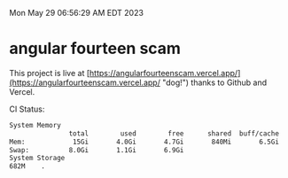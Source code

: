 Mon May 29 06:56:29 AM EDT 2023

# angular fourteen scam


This project is live at [https://angularfourteenscam.vercel.app/](https://angularfourteenscam.vercel.app/ "dog!") thanks to Github and Vercel.

CI Status: 

```bash
System Memory
               total        used        free      shared  buff/cache   available
Mem:            15Gi       4.0Gi       4.7Gi       840Mi       6.5Gi        10Gi
Swap:          8.0Gi       1.1Gi       6.9Gi
System Storage
682M	.
